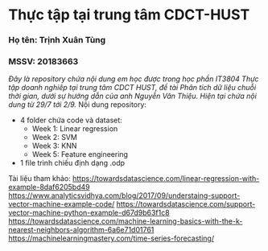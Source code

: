 # Thực tập tại trung tâm CDCT-HUST 
### Họ tên: Trịnh Xuân Tùng
### MSSV: 20183663
*Đây là repository chứa nội dung em học được trong học phần IT3804 Thực tập doanh nghiêp tại trung tâm CDCT HUST, đề tài Phân tích dữ liệu chuỗi thời gian, dưới sự hướng dẫn của anh Nguyễn Văn Thiệu.*
*Hiện tại chứa nội dung từ 29/7 tới 2/9.*
Nội dung repository:
- 4 folder chứa code và dataset:
	- Week 1: Linear regression
	- Week 2: SVM
	- Week 3: KNN
	- Week 5: Feature engineering
- 1 file trình chiếu định dạng .odp

Tài liệu tham khảo:
https://towardsdatascience.com/linear-regression-with-example-8daf6205bd49
https://www.analyticsvidhya.com/blog/2017/09/understaing-support-vector-machine-example-code/
https://towardsdatascience.com/support-vector-machine-python-example-d67d9b63f1c8
https://towardsdatascience.com/machine-learning-basics-with-the-k-nearest-neighbors-algorithm-6a6e71d01761
https://machinelearningmastery.com/time-series-forecasting/
